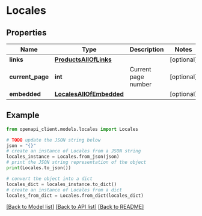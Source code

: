 # Locales


## Properties

Name | Type | Description | Notes
------------ | ------------- | ------------- | -------------
**links** | [**ProductsAllOfLinks**](ProductsAllOfLinks.md) |  | [optional] 
**current_page** | **int** | Current page number | [optional] 
**embedded** | [**LocalesAllOfEmbedded**](LocalesAllOfEmbedded.md) |  | [optional] 

## Example

```python
from openapi_client.models.locales import Locales

# TODO update the JSON string below
json = "{}"
# create an instance of Locales from a JSON string
locales_instance = Locales.from_json(json)
# print the JSON string representation of the object
print(Locales.to_json())

# convert the object into a dict
locales_dict = locales_instance.to_dict()
# create an instance of Locales from a dict
locales_from_dict = Locales.from_dict(locales_dict)
```
[[Back to Model list]](../README.md#documentation-for-models) [[Back to API list]](../README.md#documentation-for-api-endpoints) [[Back to README]](../README.md)


